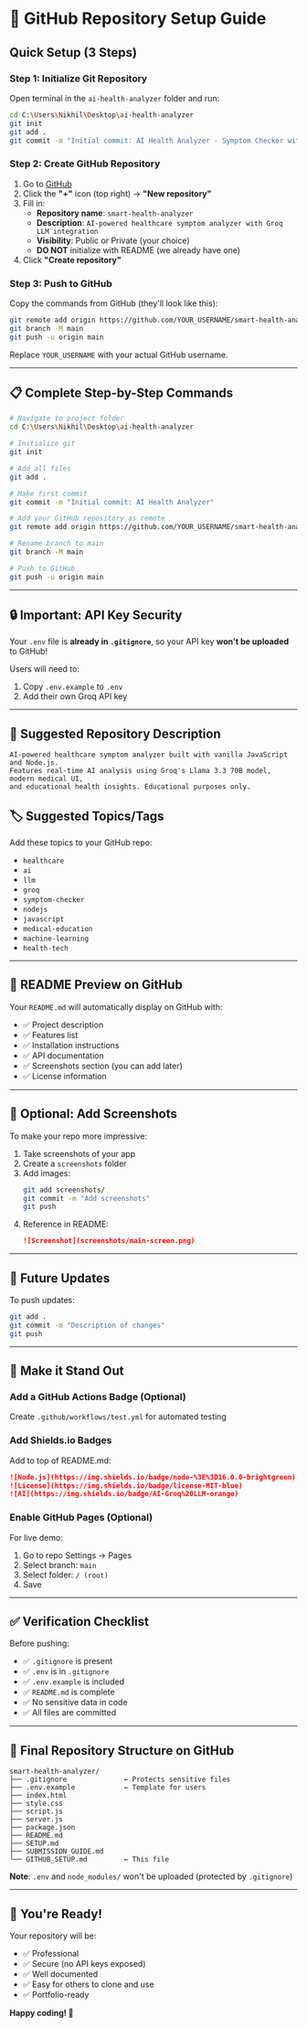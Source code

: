 # 🚀 GitHub Repository Setup Guide

## Quick Setup (3 Steps)

### Step 1: Initialize Git Repository

Open terminal in the `ai-health-analyzer` folder and run:

```bash
cd C:\Users\Nikhil\Desktop\ai-health-analyzer
git init
git add .
git commit -m "Initial commit: AI Health Analyzer - Symptom Checker with LLM integration"
```

### Step 2: Create GitHub Repository

1. Go to [GitHub](https://github.com)
2. Click the **"+"** icon (top right) → **"New repository"**
3. Fill in:
   - **Repository name**: `smart-health-analyzer`
   - **Description**: `AI-powered healthcare symptom analyzer with Groq LLM integration`
   - **Visibility**: Public or Private (your choice)
   - **DO NOT** initialize with README (we already have one)
4. Click **"Create repository"**

### Step 3: Push to GitHub

Copy the commands from GitHub (they'll look like this):

```bash
git remote add origin https://github.com/YOUR_USERNAME/smart-health-analyzer.git
git branch -M main
git push -u origin main
```

Replace `YOUR_USERNAME` with your actual GitHub username.

---

## 📋 Complete Step-by-Step Commands

```bash
# Navigate to project folder
cd C:\Users\Nikhil\Desktop\ai-health-analyzer

# Initialize git
git init

# Add all files
git add .

# Make first commit
git commit -m "Initial commit: AI Health Analyzer"

# Add your GitHub repository as remote
git remote add origin https://github.com/YOUR_USERNAME/smart-health-analyzer.git

# Rename branch to main
git branch -M main

# Push to GitHub
git push -u origin main
```

---

## 🔒 Important: API Key Security

Your `.env` file is **already in `.gitignore`**, so your API key **won't be uploaded** to GitHub!

Users will need to:
1. Copy `.env.example` to `.env`
2. Add their own Groq API key

---

## 📝 Suggested Repository Description

```
AI-powered healthcare symptom analyzer built with vanilla JavaScript and Node.js. 
Features real-time AI analysis using Groq's Llama 3.3 70B model, modern medical UI, 
and educational health insights. Educational purposes only.
```

## 🏷️ Suggested Topics/Tags

Add these topics to your GitHub repo:
- `healthcare`
- `ai`
- `llm`
- `groq`
- `symptom-checker`
- `nodejs`
- `javascript`
- `medical-education`
- `machine-learning`
- `health-tech`

---

## 📄 README Preview on GitHub

Your `README.md` will automatically display on GitHub with:
- ✅ Project description
- ✅ Features list
- ✅ Installation instructions
- ✅ API documentation
- ✅ Screenshots section (you can add later)
- ✅ License information

---

## 🎨 Optional: Add Screenshots

To make your repo more impressive:

1. Take screenshots of your app
2. Create a `screenshots` folder
3. Add images:
   ```bash
   git add screenshots/
   git commit -m "Add screenshots"
   git push
   ```
4. Reference in README:
   ```markdown
   ![Screenshot](screenshots/main-screen.png)
   ```

---

## 🔄 Future Updates

To push updates:

```bash
git add .
git commit -m "Description of changes"
git push
```

---

## 🌟 Make it Stand Out

### Add a GitHub Actions Badge (Optional)

Create `.github/workflows/test.yml` for automated testing

### Add Shields.io Badges

Add to top of README.md:

```markdown
![Node.js](https://img.shields.io/badge/node-%3E%3D16.0.0-brightgreen)
![License](https://img.shields.io/badge/license-MIT-blue)
![AI](https://img.shields.io/badge/AI-Groq%20LLM-orange)
```

### Enable GitHub Pages (Optional)

For live demo:
1. Go to repo Settings → Pages
2. Select branch: `main`
3. Select folder: `/ (root)`
4. Save

---

## ✅ Verification Checklist

Before pushing:
- ✅ `.gitignore` is present
- ✅ `.env` is in `.gitignore`
- ✅ `.env.example` is included
- ✅ `README.md` is complete
- ✅ No sensitive data in code
- ✅ All files are committed

---

## 🎯 Final Repository Structure on GitHub

```
smart-health-analyzer/
├── .gitignore              ← Protects sensitive files
├── .env.example            ← Template for users
├── index.html
├── style.css
├── script.js
├── server.js
├── package.json
├── README.md
├── SETUP.md
├── SUBMISSION_GUIDE.md
└── GITHUB_SETUP.md         ← This file
```

**Note**: `.env` and `node_modules/` won't be uploaded (protected by `.gitignore`)

---

## 🚀 You're Ready!

Your repository will be:
- ✅ Professional
- ✅ Secure (no API keys exposed)
- ✅ Well documented
- ✅ Easy for others to clone and use
- ✅ Portfolio-ready

**Happy coding! 🎉**
